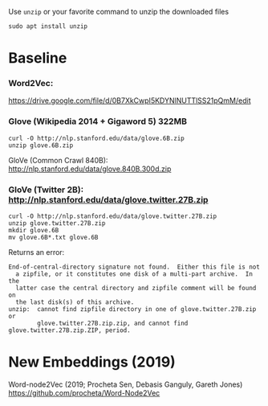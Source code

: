 Use `unzip` or your favorite command to unzip the downloaded files
```
sudo apt install unzip
```

# Baseline


### Word2Vec: 

https://drive.google.com/file/d/0B7XkCwpI5KDYNlNUTTlSS21pQmM/edit

### Glove (Wikipedia 2014 + Gigaword 5) 322MB
```
curl -O http://nlp.stanford.edu/data/glove.6B.zip
unzip glove.6B.zip
```

GloVe (Common Crawl 840B): http://nlp.stanford.edu/data/glove.840B.300d.zip

### GloVe (Twitter 2B): http://nlp.stanford.edu/data/glove.twitter.27B.zip
```
curl -O http://nlp.stanford.edu/data/glove.twitter.27B.zip
unzip glove.twitter.27B.zip
mkdir glove.6B
mv glove.6B*.txt glove.6B
```

Returns an error: 
```
End-of-central-directory signature not found.  Either this file is not
  a zipfile, or it constitutes one disk of a multi-part archive.  In the
  latter case the central directory and zipfile comment will be found on
  the last disk(s) of this archive.
unzip:  cannot find zipfile directory in one of glove.twitter.27B.zip or
        glove.twitter.27B.zip.zip, and cannot find glove.twitter.27B.zip.ZIP, period.
```

# New Embeddings (2019) 



Word-node2Vec (2019; Procheta Sen, Debasis Ganguly, Gareth Jones)
https://github.com/procheta/Word-Node2Vec


